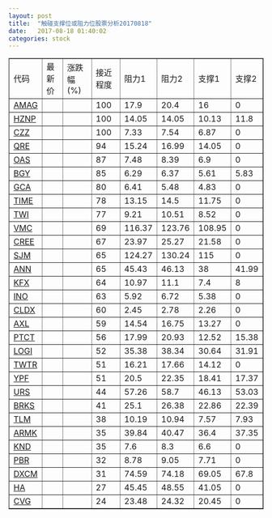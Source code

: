 ```yaml
---
layout: post
title:  "触碰支撑位或阻力位股票分析20170818"
date:   2017-08-18 01:40:02
categories: stock
---
```

<script type="text/javascript">
var stockList = []
stockList.push('gb_amag');
stockList.push('gb_hznp');
stockList.push('gb_czz');
stockList.push('gb_qre');
stockList.push('gb_oas');
stockList.push('gb_bgy');
stockList.push('gb_gca');
stockList.push('gb_time');
stockList.push('gb_twi');
stockList.push('gb_vmc');
stockList.push('gb_cree');
stockList.push('gb_sjm');
stockList.push('gb_ann');
stockList.push('gb_kfx');
stockList.push('gb_ino');
stockList.push('gb_cldx');
stockList.push('gb_axl');
stockList.push('gb_ptct');
stockList.push('gb_logi');
stockList.push('gb_twtr');
stockList.push('gb_ypf');
stockList.push('gb_urs');
stockList.push('gb_brks');
stockList.push('gb_tlm');
stockList.push('gb_armk');
stockList.push('gb_knd');
stockList.push('gb_pbr');
stockList.push('gb_dxcm');
stockList.push('gb_ha');
stockList.push('gb_cvg');
</script>
<table border="1">
 <tr>
 <td>代码</td>
 <td>最新价</td>
 <td>涨跌幅(%)</td>
 <td>接近程度</td>
 <td>阻力1</td>
 <td>阻力2</td>
 <td>支撑1</td>
 <td>支撑2</td>
</tr>
  <tr id="amag" class="red">
  <td><a href="http://stock.finance.sina.com.cn/usstock/quotes/AMAG.html" target="_blank">AMAG</a></td><td></td><td></td><td>100</td><td>17.9</td><td>20.4</td><td>16</td><td>0</td></tr>
  <tr id="hznp" class="green">
  <td><a href="http://stock.finance.sina.com.cn/usstock/quotes/HZNP.html" target="_blank">HZNP</a></td><td></td><td></td><td>100</td><td>14.05</td><td>14.05</td><td>10.13</td><td>11.8</td></tr>
  <tr id="czz" class="red">
  <td><a href="http://stock.finance.sina.com.cn/usstock/quotes/CZZ.html" target="_blank">CZZ</a></td><td></td><td></td><td>100</td><td>7.33</td><td>7.54</td><td>6.87</td><td>0</td></tr>
  <tr id="qre" class="red">
  <td><a href="http://stock.finance.sina.com.cn/usstock/quotes/QRE.html" target="_blank">QRE</a></td><td></td><td></td><td>94</td><td>15.24</td><td>16.99</td><td>14.05</td><td>0</td></tr>
  <tr id="oas" class="red">
  <td><a href="http://stock.finance.sina.com.cn/usstock/quotes/OAS.html" target="_blank">OAS</a></td><td></td><td></td><td>87</td><td>7.48</td><td>8.39</td><td>6.9</td><td>0</td></tr>
  <tr id="bgy" class="red">
  <td><a href="http://stock.finance.sina.com.cn/usstock/quotes/BGY.html" target="_blank">BGY</a></td><td></td><td></td><td>85</td><td>6.29</td><td>6.37</td><td>5.61</td><td>5.83</td></tr>
  <tr id="gca" class="green">
  <td><a href="http://stock.finance.sina.com.cn/usstock/quotes/GCA.html" target="_blank">GCA</a></td><td></td><td></td><td>80</td><td>6.41</td><td>5.48</td><td>4.83</td><td>0</td></tr>
  <tr id="time" class="red">
  <td><a href="http://stock.finance.sina.com.cn/usstock/quotes/TIME.html" target="_blank">TIME</a></td><td></td><td></td><td>78</td><td>13.15</td><td>14.5</td><td>11.75</td><td>0</td></tr>
  <tr id="twi" class="green">
  <td><a href="http://stock.finance.sina.com.cn/usstock/quotes/TWI.html" target="_blank">TWI</a></td><td></td><td></td><td>77</td><td>9.21</td><td>10.51</td><td>8.52</td><td>0</td></tr>
  <tr id="vmc" class="red">
  <td><a href="http://stock.finance.sina.com.cn/usstock/quotes/VMC.html" target="_blank">VMC</a></td><td></td><td></td><td>69</td><td>116.37</td><td>123.76</td><td>108.95</td><td>0</td></tr>
  <tr id="cree" class="red">
  <td><a href="http://stock.finance.sina.com.cn/usstock/quotes/CREE.html" target="_blank">CREE</a></td><td></td><td></td><td>67</td><td>23.97</td><td>25.27</td><td>21.58</td><td>0</td></tr>
  <tr id="sjm" class="red">
  <td><a href="http://stock.finance.sina.com.cn/usstock/quotes/SJM.html" target="_blank">SJM</a></td><td></td><td></td><td>65</td><td>124.27</td><td>130.24</td><td>115</td><td>0</td></tr>
  <tr id="ann" class="red">
  <td><a href="http://stock.finance.sina.com.cn/usstock/quotes/ANN.html" target="_blank">ANN</a></td><td></td><td></td><td>65</td><td>45.43</td><td>46.13</td><td>38</td><td>41.99</td></tr>
  <tr id="kfx" class="green">
  <td><a href="http://stock.finance.sina.com.cn/usstock/quotes/KFX.html" target="_blank">KFX</a></td><td></td><td></td><td>64</td><td>10.97</td><td>11.1</td><td>7.4</td><td>8</td></tr>
  <tr id="ino" class="green">
  <td><a href="http://stock.finance.sina.com.cn/usstock/quotes/INO.html" target="_blank">INO</a></td><td></td><td></td><td>63</td><td>5.92</td><td>6.72</td><td>5.38</td><td>0</td></tr>
  <tr id="cldx" class="red">
  <td><a href="http://stock.finance.sina.com.cn/usstock/quotes/CLDX.html" target="_blank">CLDX</a></td><td></td><td></td><td>60</td><td>2.45</td><td>2.78</td><td>2.26</td><td>0</td></tr>
  <tr id="axl" class="red">
  <td><a href="http://stock.finance.sina.com.cn/usstock/quotes/AXL.html" target="_blank">AXL</a></td><td></td><td></td><td>59</td><td>14.54</td><td>16.75</td><td>13.27</td><td>0</td></tr>
  <tr id="ptct" class="red">
  <td><a href="http://stock.finance.sina.com.cn/usstock/quotes/PTCT.html" target="_blank">PTCT</a></td><td></td><td></td><td>56</td><td>17.99</td><td>20.93</td><td>12.52</td><td>15.38</td></tr>
  <tr id="logi" class="red">
  <td><a href="http://stock.finance.sina.com.cn/usstock/quotes/LOGI.html" target="_blank">LOGI</a></td><td></td><td></td><td>52</td><td>35.38</td><td>38.34</td><td>30.64</td><td>31.91</td></tr>
  <tr id="twtr" class="red">
  <td><a href="http://stock.finance.sina.com.cn/usstock/quotes/TWTR.html" target="_blank">TWTR</a></td><td></td><td></td><td>51</td><td>16.21</td><td>17.66</td><td>14.12</td><td>0</td></tr>
  <tr id="ypf" class="red">
  <td><a href="http://stock.finance.sina.com.cn/usstock/quotes/YPF.html" target="_blank">YPF</a></td><td></td><td></td><td>51</td><td>20.5</td><td>22.35</td><td>18.41</td><td>17.37</td></tr>
  <tr id="urs" class="green">
  <td><a href="http://stock.finance.sina.com.cn/usstock/quotes/URS.html" target="_blank">URS</a></td><td></td><td></td><td>44</td><td>57.26</td><td>58.7</td><td>46.13</td><td>53.03</td></tr>
  <tr id="brks" class="red">
  <td><a href="http://stock.finance.sina.com.cn/usstock/quotes/BRKS.html" target="_blank">BRKS</a></td><td></td><td></td><td>41</td><td>25.1</td><td>26.38</td><td>22.86</td><td>22.39</td></tr>
  <tr id="tlm" class="green">
  <td><a href="http://stock.finance.sina.com.cn/usstock/quotes/TLM.html" target="_blank">TLM</a></td><td></td><td></td><td>38</td><td>10.19</td><td>10.94</td><td>7.57</td><td>7.93</td></tr>
  <tr id="armk" class="red">
  <td><a href="http://stock.finance.sina.com.cn/usstock/quotes/ARMK.html" target="_blank">ARMK</a></td><td></td><td></td><td>35</td><td>39.84</td><td>40.47</td><td>36.4</td><td>37.35</td></tr>
  <tr id="knd" class="red">
  <td><a href="http://stock.finance.sina.com.cn/usstock/quotes/KND.html" target="_blank">KND</a></td><td></td><td></td><td>35</td><td>7.6</td><td>8.3</td><td>6.6</td><td>0</td></tr>
  <tr id="pbr" class="red">
  <td><a href="http://stock.finance.sina.com.cn/usstock/quotes/PBR.html" target="_blank">PBR</a></td><td></td><td></td><td>32</td><td>8.78</td><td>9.05</td><td>7.71</td><td>0</td></tr>
  <tr id="dxcm" class="red">
  <td><a href="http://stock.finance.sina.com.cn/usstock/quotes/DXCM.html" target="_blank">DXCM</a></td><td></td><td></td><td>31</td><td>74.59</td><td>74.18</td><td>69.05</td><td>67.8</td></tr>
  <tr id="ha" class="green">
  <td><a href="http://stock.finance.sina.com.cn/usstock/quotes/HA.html" target="_blank">HA</a></td><td></td><td></td><td>27</td><td>45.45</td><td>48.55</td><td>41.05</td><td>0</td></tr>
  <tr id="cvg" class="red">
  <td><a href="http://stock.finance.sina.com.cn/usstock/quotes/CVG.html" target="_blank">CVG</a></td><td></td><td></td><td>24</td><td>23.48</td><td>24.32</td><td>20.45</td><td>0</td></tr>
</table>
